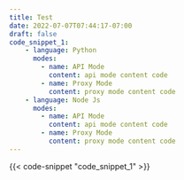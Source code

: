 ```yaml
---
title: Test
date: 2022-07-07T07:44:17-07:00
draft: false
code_snippet_1:
    - language: Python
      modes:
        - name: API Mode
          content: api mode content code
        - name: Proxy Mode
          content: proxy mode content code
    - language: Node Js
      modes:
        - name: API Mode
          content: api mode content code
        - name: Proxy Mode
          content: proxy mode content code
---
```

{{< code-snippet "code_snippet_1" >}}

